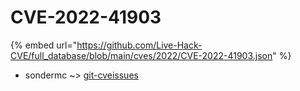 # CVE-2022-41903
{% embed url="https://github.com/Live-Hack-CVE/full_database/blob/main/cves/2022/CVE-2022-41903.json" %}

* sondermc ~> [git-cveissues](https://www.alice-snow.ru/2022/database/cve-2022-41903/git-cveissues-sondermc)